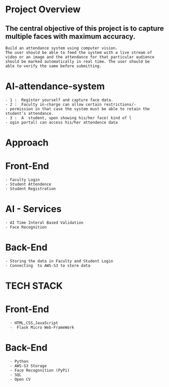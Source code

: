 # Project Overview
## The central objective of this project is to capture multiple faces with maximum accuracy.
    Build an attendance system using computer vision. 
    The user should be able to feed the system with a live stream of 
    video or an image and the attendance for that particular audience 
    should be marked automatically in real time. The user should be 
    able to verify the same before submitting.

# AI-attendance-system
    - 1 :  Register yourself and capture face data.
    - 2 :  Faculty in-charge can allow certain restrictions/- 
    - permission in that case the system must be able to retain the student’s attendance.
    - 3 :  A  student, upon showing his/her face( kind of l
    - ogin portal) can access his/her attendence data


# Approach
   # Front-End
    - Faculty Login
    - Student Attendence 
    - Student Registration
    
   # AI - Services
    - AI Time Interal Based Validation
    - Face Recognition
    
   # Back-End
    - Storing the data in Faculty and Student Login
    - Connecting  to AWS-S3 to store data
    
    
    
 # TECH STACK
 
  # Front-End
      - HTML,CSS,JavaScript
      -  Flask Micro Web-FrameWork

  # Back-End
      - Python
      - AWS-S3 Storage
      - Face Recognnition (PyPi)
      - SQL
      - Open CV

  
   
